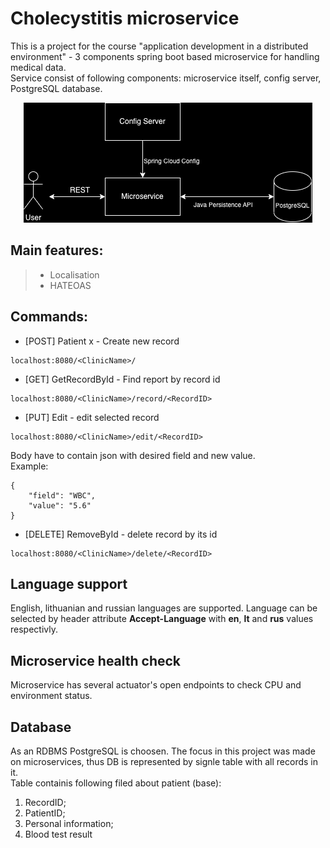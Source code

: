 # Cholecystitis microservice
This is a project for the course "application development in a distributed environment" - 3 components spring boot based microservice for handling medical data. \
Service consist of following components: microservice itself, config server, PostgreSQL database.

<p align="center">
<img src="images/diagram.png"></img>
</p>

## Main features:
> * Localisation
> * HATEOAS
## Commands:
* [POST] Patient x - Create new record 
```
localhost:8080/<ClinicName>/
```
* [GET]  GetRecordById - Find report by record id
```
localhost:8080/<ClinicName>/record/<RecordID>
```
* [PUT]  Edit - edit selected record
```
localhost:8080/<ClinicName>/edit/<RecordID>
```
Body have to contain json with desired field and new value.
\
Example:
```
{
    "field": "WBC",
    "value": "5.6"
}
```
* [DELETE]  RemoveById - delete record by its id
```
localhost:8080/<ClinicName>/delete/<RecordID>
```

## Language support
English, lithuanian and russian languages are supported. Language can be selected by header attribute __Accept-Language__ with __en__, __lt__ and __rus__ values respectivly.

## Microservice health check
Microservice has several actuator's open endpoints to check CPU and environment status.

## Database
As an RDBMS PostgreSQL is choosen. The focus in this project was made on microservices, thus DB is represented by signle table with all records in it. \
Table containis following filed about patient (base):

1. RecordID;
2. PatientID;
3. Personal information;
4. Blood test result


